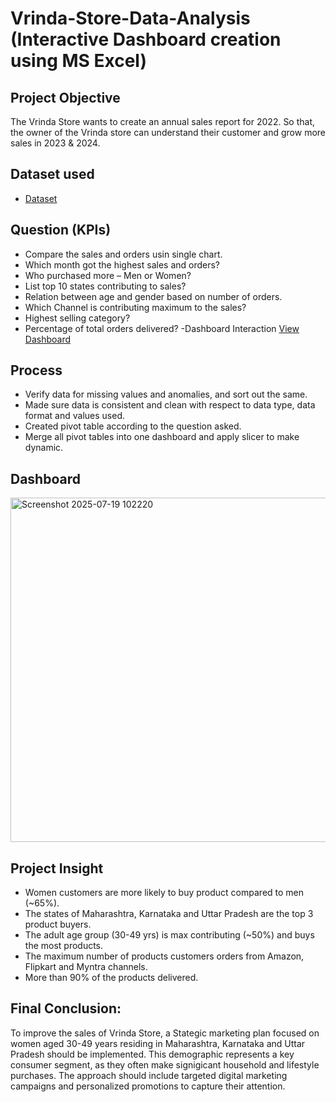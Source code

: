 # Vrinda-Store-Data-Analysis (Interactive Dashboard creation using MS Excel)
## Project Objective
The Vrinda Store wants to create an annual sales report for 2022. So that, the owner of the Vrinda store can understand their customer and grow more sales in 2023 & 2024.
## Dataset used 
-	<a href="https://github.com/vivekmishra-web/Sales-Report-/blob/main/Vrinda%20Store%20Data%20Project.xlsx">Dataset</a>
## Question (KPIs)
-	Compare the sales and orders usin single chart.
-	Which month got the highest sales and orders?
-	Who purchased more – Men or Women?
-	List top 10 states contributing to sales?
-	Relation between age and gender based on number of orders.
-	Which Channel is contributing maximum to the sales?
-	Highest selling category?
-	Percentage of total orders delivered?
-Dashboard Interaction <a href="https://github.com/vivekmishra-web/Sales-Report-/blob/main/Screenshot%202025-07-19%20102220.png">View Dashboard</a>
## Process
-	Verify data for missing values and anomalies, and sort out the same.
-	Made sure data is consistent and clean with respect to data type, data format and values used.
-	Created pivot table according to the question asked.
-	Merge all pivot tables into one dashboard and apply slicer to make dynamic.
## Dashboard
<img width="1343" height="551" alt="Screenshot 2025-07-19 102220" src="https://github.com/user-attachments/assets/9b171feb-1fee-46ef-909b-44705549a41a" />

## Project Insight
-	Women customers are more likely to buy product compared to men (~65%).
-	The states of Maharashtra, Karnataka and Uttar Pradesh are the top 3 product buyers.
-	The adult age group (30-49 yrs) is max contributing (~50%) and buys the most products.
-	The maximum number of products customers orders from Amazon, Flipkart and Myntra channels.
-	More than 90% of the products delivered.
## Final Conclusion:
To improve the sales of Vrinda Store, a Stategic marketing plan focused on women aged 30-49 years residing in Maharashtra, Karnataka and Uttar Pradesh should be implemented. This demographic represents a key consumer segment, as they often make signigicant household and lifestyle purchases. The approach should include targeted digital marketing campaigns and personalized promotions to capture their attention.



